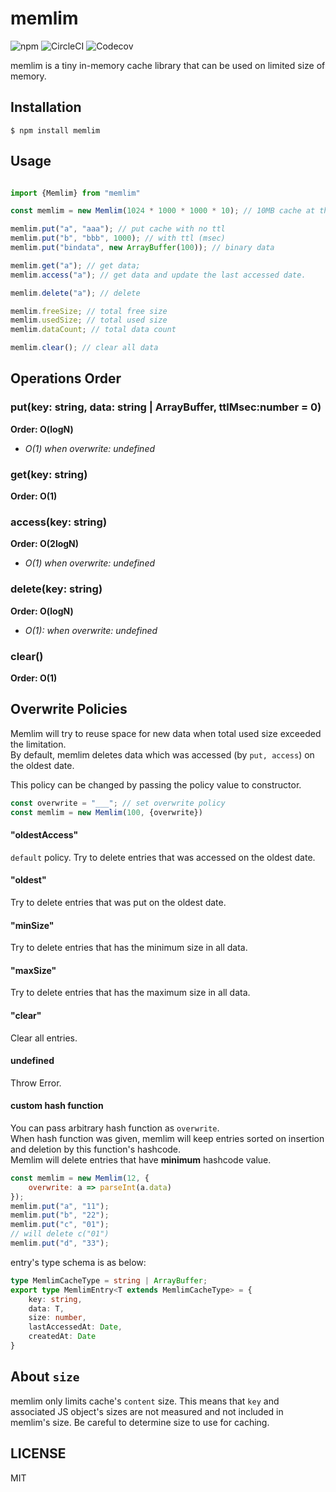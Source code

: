 # memlim
![npm](https://img.shields.io/npm/v/memlim.svg?style=flat-square)
![CircleCI](https://img.shields.io/circleci/project/github/keroxp/memlim.svg?style=flat-square)
![Codecov](https://img.shields.io/codecov/c/github/keroxp/memlim.svg?style=flat-square)

memlim is a tiny in-memory cache library that can be used on limited size of memory.  

## Installation

```
$ npm install memlim
```

## Usage

```js

import {Memlim} from "memlim"

const memlim = new Memlim(1024 * 1000 * 1000 * 10); // 10MB cache at the most

memlim.put("a", "aaa"); // put cache with no ttl
memlim.put("b", "bbb", 1000); // with ttl (msec)
memlim.put("bindata", new ArrayBuffer(100)); // binary data

memlim.get("a"); // get data;
memlim.access("a"); // get data and update the last accessed date.

memlim.delete("a"); // delete

memlim.freeSize; // total free size
memlim.usedSize; // total used size 
memlim.dataCount; // total data count

memlim.clear(); // clear all data
```

## Operations Order

### put(key: string, data: string | ArrayBuffer, ttlMsec:number = 0) 

**Order: O(logN)** 
- *O(1) when overwrite: undefined*  

### get(key: string)
**Order: O(1)**  

### access(key: string)
**Order: O(2logN)**
- *O(1) when overwrite: undefined*    

### delete(key: string)
**Order: O(logN)**
- *O(1): when overwrite: undefined*  

### clear()
**Order: O(1)**


## Overwrite Policies

Memlim will try to reuse space for new data when total used size exceeded the limitation.  
By default, memlim deletes data which was accessed (by `put, access`) on the oldest date.  

This policy can be changed by passing the policy value to constructor.

```js
const overwrite = "___"; // set overwrite policy
const memlim = new Memlim(100, {overwrite})
```

#### "oldestAccess"

`default` policy. Try to delete entries that was accessed on the oldest date.

#### "oldest"

Try to delete entries that was put on the oldest date. 

#### "minSize"

Try to delete entries that has the minimum size in all data.

#### "maxSize"

Try to delete entries that has the maximum size in all data.

#### "clear"

Clear all entries.

#### undefined

Throw Error.

#### custom hash function

You can pass arbitrary hash function as `overwrite`.  
When hash function was given, memlim will keep entries sorted on insertion and deletion by this function's hashcode.  
Memlim will delete entries that have **minimum** hashcode value.

```js
const memlim = new Memlim(12, {
    overwrite: a => parseInt(a.data)
});
memlim.put("a", "11");
memlim.put("b", "22");
memlim.put("c", "01");
// will delete c("01")
memlim.put("d", "33");

```
entry's type schema is as below:
```typescript
type MemlimCacheType = string | ArrayBuffer;
export type MemlimEntry<T extends MemlimCacheType> = {
    key: string,
    data: T,
    size: number,
    lastAccessedAt: Date,
    createdAt: Date
}
```

## About `size`

memlim only limits cache's `content` size.  This means that `key` and associated JS object's sizes are not measured and not included in memlim's size. Be careful to determine size to use for caching.   

## LICENSE

MIT